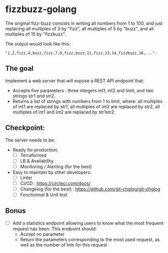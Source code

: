 # fizzbuzz-golang
The original fizz-buzz consists in writing all numbers from 1 to 100, and just replacing all multiples of 3 by "fizz", all multiples of 5 by "buzz", and all multiples of 15 by "fizzbuzz".

The output would look like this:
```
"1,2,fizz,4,buzz,fizz,7,8,fizz,buzz,11,fizz,13,14,fizzbuzz,16,...".
```

## The goal
Implement a web server that will expose a REST API endpoint that: 
  - Accepts five parameters : three integers int1, int2 and limit, and two strings str1 and str2.
  - Returns a list of strings with numbers from 1 to limit, where: all multiples of int1 are replaced by str1, all multiples of int2 are replaced by str2, all multiples of int1 and int2 are replaced by str1str2.


## Checkpoint:
The server needs to be:
  - Ready for production:
	- [ ] Terraformed
	- [ ] LB & Availability
	- [ ] Monitoring / Alerting (for the best)

  - Easy to maintain by other developers:
	- [ ] Linter
	- [ ] CI/CD : https://circleci.com/docs/
	- [ ] Changelog (for the best) : https://github.com/git-chglog/git-chglog
	- [ ] Fonctionnal & Unit test

## Bonus
  - [ ] Add a statistics endpoint allowing users to know what the most frequent request has been. This endpoint should:
	- Accept no parameter
	- Return the parameters corresponding to the most used request, as well as the number of hits for this request